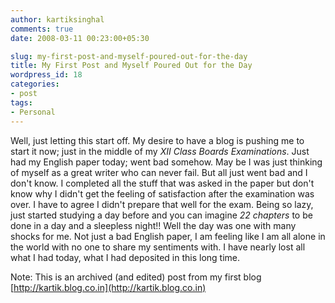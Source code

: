 ```yaml
---
author: kartiksinghal
comments: true
date: 2008-03-11 00:23:00+05:30

slug: my-first-post-and-myself-poured-out-for-the-day
title: My First Post and Myself Poured Out for the Day
wordpress_id: 18
categories:
- post
tags:
- Personal
---
```


   

Well, just letting this start off. My desire to have a blog is pushing me to start it now; just in the middle of my _XII Class Boards Examinations_. Just had my English paper today; went bad somehow. May be I was just thinking of myself as a great writer who can never fail. But all just went bad and I don't know. I completed all the stuff that was asked in the paper but don't know why I didn't get the feeling of satisfaction after the examination was over. I have to agree I didn't prepare that well for the exam. Being so lazy, just started studying a day before and you can imagine _22 chapters_ to be done in a day and a sleepless night!! Well the day was one with many shocks for me. Not just a bad English paper, I am feeling like I am all alone in the world with no one to share my sentiments with. I have nearly lost all what I had today, what I had deposited in this long time.




Note: This is an archived (and edited) post from my first blog [http://kartik.blog.co.in](http://kartik.blog.co.in)


  
